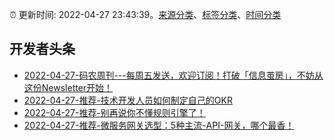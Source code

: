 :alarm_clock: 更新时间: 2022-04-27 23:43:39。[来源分类](../README.md)、[标签分类](../TAGS.md)、[时间分类](../TIMELINE.md)

## 开发者头条




- [2022-04-27-码农周刊---每周五发送，欢迎订阅！打破「信息茧房」，不妨从这份Newsletter开始！](https://toutiao.io/k/t49l6og) 
- [2022-04-27-推荐-技术开发人员如何制定自己的OKR](https://toutiao.io/k/zq8oiet) 
- [2022-04-27-推荐-别再说你不懂规则引擎了！](https://toutiao.io/k/edts5o5) 
- [2022-04-27-推荐-微服务网关选型：5种主流-API-网关，哪个最香！](https://toutiao.io/k/jtyo70d) 